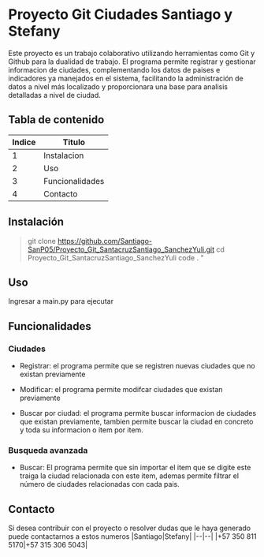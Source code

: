 # Proyecto Git Ciudades Santiago y Stefany

Este proyecto es un trabajo colaborativo utilizando herramientas como Git y Github para la dualidad de trabajo. El programa
permite registrar y gestionar informacion de ciudades, complementando los datos de paises e indicadores ya manejados en el sistema, 
facilitando la administración de datos a nivel más localizado y proporcionara una base para analisis detalladas a nivel de ciudad.

## Tabla de contenido
 |Indice |Titulo|
 |--|--|
 |1|Instalacion|
 |2|Uso|
 |3|Funcionalidades|
 |4|Contacto|


 ## Instalación

 
 >git clone https://github.com/Santiago-SanP05/Proyecto_Git_SantacruzSantiago_SanchezYuli.git
 cd Proyecto_Git_SantacruzSantiago_SanchezYuli
 code .
 "

 ## Uso
 Ingresar a main.py para ejecutar

## Funcionalidades

### Ciudades
- Registrar: el programa permite que se registren nuevas
ciudades que no existan previamente

- Modificar: el programa permite modifcar ciudades que
 existan previamente

- Buscar por ciudad: el programa permite buscar informacion de ciudades que
 existan previamente, tambien permite buscar la ciudad en concreto 
 y toda su informacion o item por item.

 ### Busqueda avanzada

 - Buscar: El programa permite que sin importar el item que se digite 
 este traiga la ciudad relacionada con este item, ademas permite filtrar 
 el número de ciudades relacionadas con cada pais.

 ## Contacto

 Si desea contribuir con el proyecto o resolver dudas que le haya generado puede contactarnos a estos numeros 
 |Santiago|Stefany|
 |--|--|
 |+57 350 811 5170|+57 315 306 5043|